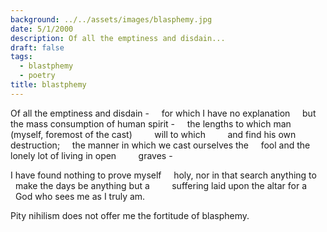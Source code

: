 ```yaml
---
background: ../../assets/images/blasphemy.jpg
date: 5/1/2000
description: Of all the emptiness and disdain...
draft: false
tags:
  - blastphemy
  - poetry
title: blastphemy
---
```


Of all the emptiness and disdain -
    for which I have no explanation
    but the mass consumption of human spirit -
    the lengths to which man (myself, foremost of the cast)
        will to which
        and find his own destruction;
    the manner in which we cast ourselves the
    fool and the lonely lot of living in open
        graves -

I have found nothing to prove myself
    holy, nor in that search anything to
    make the days be anything but a
        suffering laid upon the altar for a
        God who sees me as I truly am.

Pity nihilism does not offer me the fortitude
of blasphemy.
